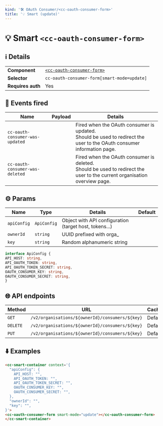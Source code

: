 ```yaml
---
kind: '🛠 OAuth Consumer/<cc-oauth-consumer-form>'
title: '💡 Smart (update)'
---
```

# 💡 Smart `<cc-oauth-consumer-form>`

## ℹ️ Details

<table>
<tr><td><strong>Component    </strong> <td><a href="🛠-oauth-consumer-cc-oauth-consumer-form--data-loaded-with-update"><code>&lt;cc-oauth-consumer-form&gt;</code></a>
<tr><td><strong>Selector     </strong> <td><code>cc-oauth-consumer-form[smart-mode=update]</code>
<tr><td><strong>Requires auth</strong> <td>Yes
</table>

## 👋️ Events fired

| Name                            | Payload | Details                                                                                                                      |
|---------------------------------|---------|------------------------------------------------------------------------------------------------------------------------------|
| `cc-oauth-consumer-was-updated` |         | Fired when the OAuth consumer is updated.<br/>Should be used to redirect the user to the OAuth consumer information page.    |
| `cc-oauth-consumer-was-deleted`     |         | Fired when the OAuth consumer is deleted.<br/>Should be used to redirect the user to the current organisation overview page. |



## ⚙️ Params

| Name        | Type         | Details                                                | Default |
|-------------|--------------|--------------------------------------------------------|---------|
| `apiConfig` | `ApiConfig`  | Object with API configuration (target host, tokens...) |         |
| `ownerId`   | `string`     | UUID prefixed with orga_                               |         |
| `key`       | `string`     | Random alphanumeric string                             |         |


  ```ts
interface ApiConfig {
  API_HOST: string,
  API_OAUTH_TOKEN: string,
  API_OAUTH_TOKEN_SECRET: string,
  OAUTH_CONSUMER_KEY: string,
  OAUTH_CONSUMER_SECRET: string,
}
```

## 🌐 API endpoints

| Method   | URL                                             | Cache?  |
|----------|-------------------------------------------------|---------|
| `GET`    | `/v2/organisations/${ownerId}/consumers/${key}` | Default |
| `DELETE` | `/v2/organisations/${ownerId}/consumers/${key}` | Default |
| `PUT`    | `/v2/organisations/${ownerId}/consumers/${key}` | Default |



## ⬇️️ Examples

  ```html
<cc-smart-container context='{
    "apiConfig": {
      API_HOST: "",
      API_OAUTH_TOKEN: "",
      API_OAUTH_TOKEN_SECRET: "",
      OAUTH_CONSUMER_KEY: "",
      OAUTH_CONSUMER_SECRET: "",
    },
    "ownerId": "",
    "key": "",
}'>
  <cc-oauth-consumer-form smart-mode="update"></cc-oauth-consumer-form>
</cc-smart-container>
```

